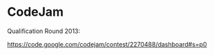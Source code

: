 CodeJam
=======

Qualification Round 2013:

https://code.google.com/codejam/contest/2270488/dashboard#s=p0
